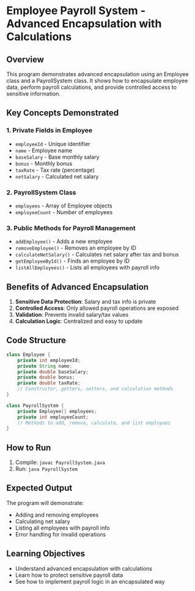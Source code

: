 # Employee Payroll System - Advanced Encapsulation with Calculations

## Overview
This program demonstrates advanced encapsulation using an Employee class and a PayrollSystem class. It shows how to encapsulate employee data, perform payroll calculations, and provide controlled access to sensitive information.

## Key Concepts Demonstrated

### 1. Private Fields in Employee
- `employeeId` - Unique identifier
- `name` - Employee name
- `baseSalary` - Base monthly salary
- `bonus` - Monthly bonus
- `taxRate` - Tax rate (percentage)
- `netSalary` - Calculated net salary

### 2. PayrollSystem Class
- `employees` - Array of Employee objects
- `employeeCount` - Number of employees

### 3. Public Methods for Payroll Management
- `addEmployee()` - Adds a new employee
- `removeEmployee()` - Removes an employee by ID
- `calculateNetSalary()` - Calculates net salary after tax and bonus
- `getEmployeeById()` - Finds an employee by ID
- `listAllEmployees()` - Lists all employees with payroll info

## Benefits of Advanced Encapsulation

1. **Sensitive Data Protection**: Salary and tax info is private
2. **Controlled Access**: Only allowed payroll operations are exposed
3. **Validation**: Prevents invalid salary/tax values
4. **Calculation Logic**: Centralized and easy to update

## Code Structure

```java
class Employee {
    private int employeeId;
    private String name;
    private double baseSalary;
    private double bonus;
    private double taxRate;
    // Constructor, getters, setters, and calculation methods
}

class PayrollSystem {
    private Employee[] employees;
    private int employeeCount;
    // Methods to add, remove, calculate, and list employees
}
```

## How to Run
1. Compile: `javac PayrollSystem.java`
2. Run: `java PayrollSystem`

## Expected Output
The program will demonstrate:
- Adding and removing employees
- Calculating net salary
- Listing all employees with payroll info
- Error handling for invalid operations

## Learning Objectives
- Understand advanced encapsulation with calculations
- Learn how to protect sensitive payroll data
- See how to implement payroll logic in an encapsulated way 